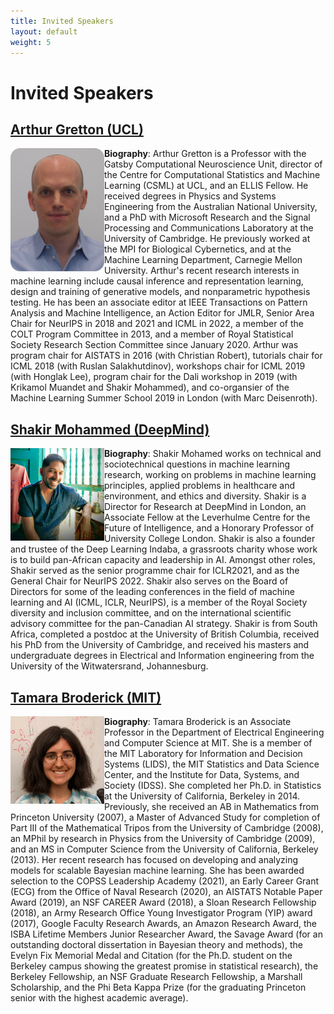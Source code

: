 ```yaml
---
title: Invited Speakers
layout: default
weight: 5  
---
```



# Invited Speakers

<h2 id="arthur-gretton"><a href="https://www.gatsby.ucl.ac.uk/~gretton/">Arthur Gretton (UCL)</a></h2>


<img alt="Arthur Gretton (UCL)" align="left" width="150" src="assets/images/arthur_gretton.png">

<b>Biography</b>: Arthur Gretton is a Professor with the Gatsby Computational Neuroscience Unit, director of the Centre for Computational Statistics and Machine Learning (CSML) at UCL, and an ELLIS Fellow. He received degrees in Physics and Systems Engineering from the Australian National University, and a PhD with Microsoft Research and the Signal Processing and Communications Laboratory at the University of Cambridge. He previously worked at the MPI for Biological Cybernetics, and at the Machine Learning Department, Carnegie Mellon University. 
Arthur's recent research interests in machine learning include causal inference and representation learning, design and training of generative models, and nonparametric hypothesis testing. He has been an associate editor at IEEE Transactions on Pattern Analysis and Machine Intelligence, an Action Editor for JMLR, Senior Area Chair for NeurIPS in 2018 and 2021 and ICML in 2022, a member of the COLT Program Committee in 2013, and a member of Royal Statistical Society Research Section Committee since January 2020. Arthur was program chair for AISTATS in 2016 (with Christian Robert), tutorials chair for ICML 2018 (with Ruslan Salakhutdinov), workshops chair for ICML 2019 (with Honglak Lee), program chair for the Dali workshop in 2019 (with Krikamol Muandet and Shakir Mohammed), and co-organsier of the Machine Learning Summer School 2019 in London (with Marc Deisenroth).



<h2 id="shakir-mohammed"><a href="https://shakirm.com/">Shakir Mohammed (DeepMind)</a></h2>



<img alt="Shakir Mohammed (DeepMind)" align="left" width="150" src="assets/images/shakir.jpeg">

<b>Biography</b>: Shakir Mohamed works on technical and sociotechnical questions in machine learning research, working on problems in machine learning principles, applied problems in healthcare and environment, and ethics and diversity. Shakir is a Director for Research at DeepMind in London, an Associate Fellow at the Leverhulme Centre for the Future of Intelligence, and a Honorary Professor of University College London. Shakir is also a founder and trustee of the Deep Learning Indaba, a grassroots charity whose work is to build pan-African capacity and leadership in AI. Amongst other roles, Shakir served as the senior programme chair for ICLR2021, and as the General Chair for NeurIPS 2022. Shakir also serves on the Board of Directors for some of the leading conferences in the field of machine learning and AI (ICML, ICLR, NeurIPS), is a member of the Royal Society diversity and inclusion committee, and on the international scientific advisory committee for the pan-Canadian AI strategy. Shakir is from South Africa, completed a postdoc at the University of British Columbia, received his PhD from the University of Cambridge, and received his masters and undergraduate degrees in Electrical and Information engineering from the University of the Witwatersrand, Johannesburg.


<h2 id="tamara-broderick"><a href="https://tamarabroderick.com/">Tamara Broderick (MIT)</a></h2>


<img alt="Tamara Broderick (MIT)" align="left" width="150" src="assets/images/tamara.jpeg">


<b>Biography</b>: Tamara Broderick is an Associate Professor in the Department of Electrical Engineering and Computer Science at MIT. She is a member of the MIT Laboratory for Information and Decision Systems (LIDS), the MIT Statistics and Data Science Center, and the Institute for Data, Systems, and Society (IDSS). She completed her Ph.D. in Statistics at the University of California, Berkeley in 2014. Previously, she received an AB in Mathematics from Princeton University (2007), a Master of Advanced Study for completion of Part III of the Mathematical Tripos from the University of Cambridge (2008), an MPhil by research in Physics from the University of Cambridge (2009), and an MS in Computer Science from the University of California, Berkeley (2013). Her recent research has focused on developing and analyzing models for scalable Bayesian machine learning. She has been awarded selection to the COPSS Leadership Academy (2021), an Early Career Grant (ECG) from the Office of Naval Research (2020), an AISTATS Notable Paper Award (2019), an NSF CAREER Award (2018), a Sloan Research Fellowship (2018), an Army Research Office Young Investigator Program (YIP) award (2017), Google Faculty Research Awards, an Amazon Research Award, the ISBA Lifetime Members Junior Researcher Award, the Savage Award (for an outstanding doctoral dissertation in Bayesian theory and methods), the Evelyn Fix Memorial Medal and Citation (for the Ph.D. student on the Berkeley campus showing the greatest promise in statistical research), the Berkeley Fellowship, an NSF Graduate Research Fellowship, a Marshall Scholarship, and the Phi Beta Kappa Prize (for the graduating Princeton senior with the highest academic average).

